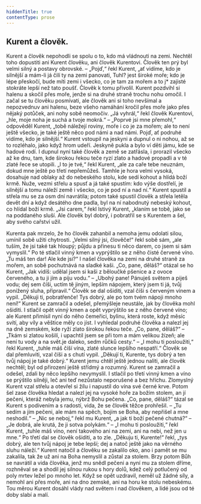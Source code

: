 ```yaml
---
hiddenTitle: true
contentType: prose
---
```


<section>

# Kurent a člověk.

Kurent a člověk nepohodli se spolu o to, kdo má vládnouti na zemi. Nechtěl toho dopustiti ani Kurent člověku, ani člověk Kurentovi. Člověk ten prý byl velmi silný a postavy obrovské. – „Pojď,“ řekl Kurent, „ať vidíme, kdo je silnější a mám-li já čilí ty na zemi panovati, Tuhl? jest široké moře; kdo je lépe přeskočí, bude míti zemi i všecko, co je tam za mořem a to j\* zajisté stokráte lepší než tato poušť. Člověk k tomu přivolil. Kurent pozdvihl si halenu a skočil přes moře, jenže si na druhé straně trochu nohu omočil. I začal se tu člověku posmívati, ale člověk ani si toho nevšímal a nepozvednuv ani halenu, beze všeho namáhání kročil přes moře jako přes nějaký potůček, ani nohy sobě neomočiv. „Já vyhrál,“ řekl člověk Kurentovi, „hle, moje noha je suchá a tvoje mokrá.“ – „Poprvé jsi mne přemohl,“ odpověděl Kurent, „tobě náležejí roviny, moře i co je za mořem; ale to není ještě všecko, je také ještě něco pod námi a nad námi. Pojď, ať podruhé vidíme, kdo je silnější.“ Kurent vstoupil na jeskyni a dupnul o ni nohou, až se to rozléhalo, jako když hrom udeří. Jeskyně pukla a bylo ví děti jámu, kde se hadové rodí. I dupnul nyní také člověk a země se zatřásla, i prorazil všecko až ke dnu, tam, kde širokou řekou teče ryzí zlato a hadové propadli a v té zlaté řece se utopili. „I to je tvé,“ řekl Kurent, „ale za caře tebe neuznám, dokud mne ještě po třetí nepřemůžeš. Tamhle je hora velmi vysoká, dosahuje nad oblaky až do nebeského stolu, kde sedí kohout a hlídá boží krmě. Nuže, vezmi střelu a spusť a já také spustím: kdo výše dostřelí, je silnější a tomu náleží země i všecko, co je pod ní a nad ní.“ Kurent spustil a střela mu se za osm dní navrátila; potom také spustil člověk a střela letěla devět dní a když desátého dne padla, byl na ní nabodnutý nebeský kohout, co hlídal boží krmě. „Jsi carem,“ řekl lstivý Kurent, „klaním se tobě, jako se na poddaného sluší. Ale člověk byl dobrý, i pobratřil se s Kurentem a šel, aby svého cařství užil.

Kurenta pak mrzelo, že ho člověk zahanbil a nemoha jemu odolati silou, umínil sobě užiti chytrosti. „Velmi silný jsi, člověče!“ řekl sobě sám, „ale tuším, že jsi také tak hloupý; půjdu a přinesu ti něco darem, co jsem si sám vymyslil.“ Po té stlačil vinný kmen a vyprýštilo se z něho čisté červené víno. „Tu máš ten dar! Ale kde jsi?“ I našel člověka na zemi na druhé straně za mořem, an sobě pochutnává na sladké kaši. „Co, pane, děláš?“ otázal se ho Kurent, „Jak vidíš: udělal jsem si kaši z běloučké pšenice a z ovoce červeného, a tu ji jím a piju vodu.“ – „Ubohý pane! Pánuješ světem a piješ vodu; dej sem číši, uctím tě jiným, lepším nápojem, který jsem ti já, tvůj ponížený sluha, připravil.“ Člověk se dal ošiditi, vzal číši s červeným vínem a vypil. „Děkuji ti, pobratřenče! Tys dobrý, ale po tom tvém nápoji mnoho není!“ Kurent se zamračil a odešel, přemýšleje neustále, jak by člověka mohl ošiditi. I stlačil opět vinný kmen a opět vyprýštilo se z něho červené víno; ale Kurent přimísil nyní do něho čemeřici, bylinu, která roste, když měsíc svítí, aby víly a věštice měly co jíst. I vyhledal podruhé člověka a nalezl jej na dně zemském, kde ryží zlato širokou řekou teče. „Co, pane, děláš?“ – „Tkám si zlatou košilí, i upachtil jsem se při tom a mám velikou žízeň; ale není tu vody a na svět.je daleko, sedm růčků cesty.“ – „I mohu ti posloužiti,“ řekl Kurent, „tuhle máš číší vína, zlaté slunce lepšího nespatří.“ Člověk se dal přemluviti, vzal číši a s chutí vypil. „Děkují ti, Kurente, tys dobrý a ten tvůj nápoj je také dobrý.“ Kurent jemu chtěl ještě jednou naliti, ale člověk nechtěl; byl od přirození ještě střídmý a rozumný. Kurent se zamračil a odešel, zdali by něco lepšího nevymyslil. I stlačil po třetí vinný kmen a víno se prýštilo silněji, leč ani teď nezůstalo neporušené a bez hříchu. Zlomyslný Kurent vzal střelu a otevřel si žílu i napustil do vína své černé krve. Potom šel zase člověka hledat a nalezl jej na vysoké hoře za božím stolem, an jí pečeni, kteráž nebyla jemu, nýbrž Bohu pečena. „Co, pane, děláš?“ tázal se Kurent s podivením a s radostí, vida, že se člověk těžce prohřešil. – „Tu sedím a jím pečeni, ale mám na spěch, bojím se Boha, aby nepřišel a mne neshodil.“ – „Nic se neboj,“ řekl mu Kurent, „a jak ti boží pečené chutná?“ – „Je dobrá, ale krutá, že ji sotva polykám.“ – „I mohu ti posloužiti,“ řekl Kurent, „tuhle máš víno, není takového ani na zemi, ani na nebi, než jen u mne.“ Po třetí dal se člověk ošiditi, a to zle. „Děkuju ti, Kurente!“ řekl, „tys dobrý, ale ten tvůj nápoj je tebe lepší; dej a natoč ještě jako na věrného sluhu náleží.“ Kurent natočil a člověku se zakalilo oko, ano i pamět se mu zakalila, tak že už ani na Boha nemyslil a zůstal za stolem. Brzy potom Bůh se navrátil a vida člověka, jenž mu snědl pečeni a nyní mu za stolem dříme, rozhněval se a shodil jej silnou rukou s hory dolů, kdež celý potlučený od poly mrtev ležel po mnoho let. Když se opět uzdravil, neměl už žádné síly, a nemohl ani přes moře, ani na dno zemské, ani na horu ke stolu nebeskému. Tou měrou Kurent dosáhl vlády nad světem i nad člověkem, a lidé jsou od té doby slabí a malí.

</section>
